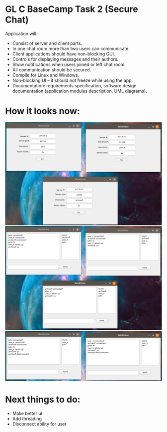 # GL C BaseCamp Task 2 (Secure Chat)

Application will:
- Consist of server and client parts.
- In one chat room more than two users can communicate.
- Client applications should have non-blocking GUI.
- Controls for displaying messages and their authors.
- Show notifications when users joined or left chat room.
- All communication should be secured.
- Compile for Linux and Windows.
- Non-blocking UI – it should not freeze while using the app.
- Documentation: requirements specification, software design documentation (application modules description, UML diagrams).

# How it looks now:

![ex1](ex1.png)
![ex2](ex2.png)
![ex3](ex3.png)

# Next things to do:
- Make better ui
- Add threading
- Disconnect ability for user